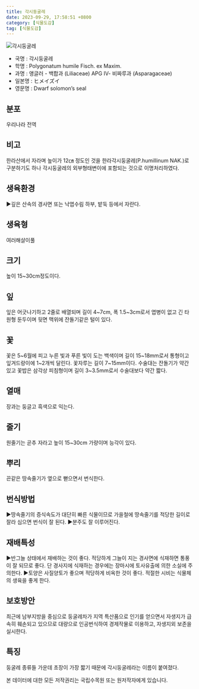 ```yaml
---
title: 각시둥굴레
date: 2023-09-29, 17:58:51 +0800
category: [식물도감]
tag: [식물도감]
---
```




![각시둥굴레](http://www.nature.go.kr/fileUpload/plants/basic/Liliaceae/Polygonatum/8757/1_th2.jpg)
- 국명 : 각시둥굴레
- 학명 : Polygonatum humile Fisch. ex Maxim.
- 과명 : 앵글러 - 백합과 (Liliaceae) APG Ⅳ- 비짜루과 (Asparagaceae)
- 일본명 : ヒメイズイ
- 영문명 : Dwarf solomon’s seal


## 분포
우리나라 전역
## 비고
한라산에서 자라며 높이가 12㎝ 정도인 것을 한라각시둥굴레(P.humillinum NAK.)로 구분하기도 하나 각시둥굴레의 외부형태변이에 포함되는 것으로 이명처리하였다.
## 생육환경
▶깊은 산속의 경사면 또는 낙엽수림 하부, 밭둑 등에서 자란다.
## 생육형
여러해살이풀
## 크기
높이 15~30cm정도이다.
## 잎
잎은 어긋나기하고 2줄로 배열되며 길이 4~7cm, 폭 1.5~3cm로서 엽병이 없고 긴 타원형 둔두이며 뒷면 맥위에 잔돌기같은 털이 있다.
## 꽃
꽃은 5~6월에 피고 누른 빛과 푸른 빛이 도는 백색이며 길이 15~18mm로서 통형이고 잎겨드랑이에 1~2개씩 달린다. 꽃자루는 길이 7~15mm이다. 수술대는 잔돌기가 약간 있고 꽃밥은 삼각상 피침형이며 길이 3~3.5mm로서 수술대보다 약간 짧다.
## 열매
장과는 둥글고 흑색으로 익는다.
## 줄기
원줄기는 곧추 자라고 높이 15~30cm 가량이며 능각이 있다.
## 뿌리
끈같은 땅속줄기가 옆으로 뻗으면서 번식한다.
## 번식방법
▶땅속줄기의 증식속도가 대단히 빠른 식물이므로 가을철에 땅속줄기를 적당한 길이로 잘라 심으면 번식이 잘 된다. ▶분주도 잘 이루어진다.
## 재배특성
▶반그늘 상태에서 재배하는 것이 좋다. 적당하게 그늘이 지는 경사면에 식재하면 통풍이 잘 되므로 좋다. 단 경사지에 식재하는 경우에는 장마시에 토사유출에 의한 소실에 주의한다. ▶토양은 사질양토가 좋으며 적당하게 비옥한 것이 좋다. 적절한 시비는 식물체의 생육을 좋게 한다.
## 보호방안
최근에 남부지방을 중심으로 둥굴레차가 지역 특산품으로 인기를 얻으면서 자생지가 급속히 훼손되고 있으므로 대량으로 인공번식하여 경제작물로 이용하고, 자생지외 보존을 실시한다.
## 특징
둥굴레 종류들 가운데 초장이 가장 짧기 때문에 각시둥굴레라는 이름이 붙여졌다.






본 데이터에 대한 모든 저작권리는 국립수목원 또는 원저작자에게 있습니다.
